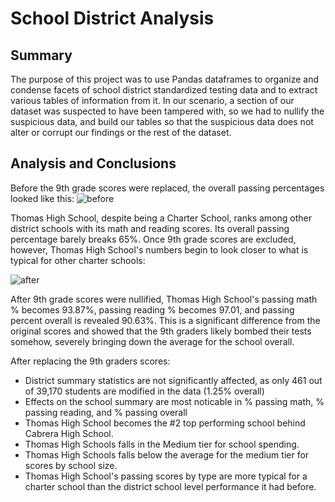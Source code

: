 # School District Analysis

## Summary

The purpose of this project was to use Pandas dataframes to organize and condense facets of school district standardized testing data and to extract various tables of information from it. In our scenario, a section of our dataset was suspected to have been tampered with, so we had to nullify the suspicious data, and build our tables so that the suspicious data does not alter or corrupt our findings or the rest of the dataset.

## Analysis and Conclusions

Before the 9th grade scores were replaced, the overall passing percentages looked like this:
![before](https://user-images.githubusercontent.com/105957781/176891235-35061138-5181-4df6-acc3-67a25e9fda06.png)

Thomas High School, despite being a Charter School, ranks among other district schools with its math and reading scores. Its overall passing percentage barely breaks 65%. Once 9th grade scores are excluded, however, Thomas High School's numbers begin to look closer to what is typical for other charter schools:

![after](https://user-images.githubusercontent.com/105957781/176891232-281a4026-c902-4cda-a6e3-b9ba3751dd8f.png)

After 9th grade scores were nullified, Thomas High School's passing math % becomes 93.87%, passing reading % becomes 97.01, and passing percent overall is revealed 90.63%. This is a significant difference from the original scores and showed that the 9th graders likely bombed their tests somehow, severely bringing down the average for the school overall. 

After replacing the 9th graders scores:

- District summary statistics are not significantly affected, as only 461 out of 39,170 students are modified in the data (1.25% overall)
- Effects on the school summary are most noticable in % passing math, % passing reading, and % passing overall
- Thomas High School becomes the #2 top performing school behind Cabrera High School.
- Thomas High Schools falls in the Medium tier for school spending.
- Thomas High Schools falls below the average for the medium tier for scores by school size.
- Thomas High School's passing scores by type are more typical for a charter school than the district school level performance it had before.

